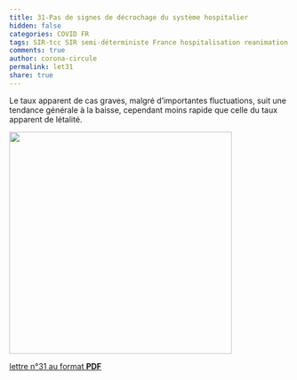 ```yaml
---
title: 31-Pas de signes de décrochage du système hospitalier
hidden: false
categories: COVID FR
tags: SIR-tcc SIR semi-déterministe France hospitalisation reanimation R-eff
comments: true
author: corona-circule
permalink: let31
share: true
---
```


<link rel="stylesheet" href="../assets/css/style.css">

Le taux apparent de cas graves, malgré d’importantes fluctuations, suit une tendance générale à la baisse, cependant moins rapide que celle du taux apparent de létalité.<br/>


<img src='/lettres/images/img-31.png' width='400px'/>

[lettre n°31 au format __PDF__](/lettres/resources/pdf/lettre-31.pdf)
